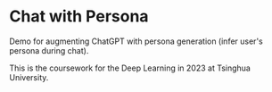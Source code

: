 # Chat with Persona

Demo for augmenting ChatGPT with persona generation (infer user's persona during chat).

This is the coursework for the Deep Learning in 2023 at Tsinghua University.
